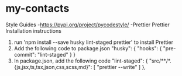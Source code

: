 # my-contacts
Style Guides
  -https://pypi.org/project/pycodestyle/
  -Prettier
 Prettier Installation instructions
   1.  run 'npm install --save husky lint-staged prettier' to install Prettier
   2. Add the following code to package.json
							"husky": {
          "hooks": {
            "pre-commit": "lint-staged"
          }
        }
   3. In package.json, add the following code 
         "lint-staged": {
          "src/**/*.{js,jsx,ts,tsx,json,css,scss,md}": [
              "prettier --write"
            ]
          },
       
